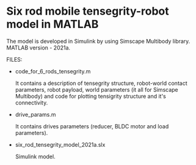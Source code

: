 # Six rod mobile tensegrity-robot model in MATLAB

The model is developed in Simulink by using Simscape Multibody library. MATLAB version - 2021a.

FILES:

- code_for_6_rods_tensegrity.m

    It contains a description of tensegrity structure, robot-world contact parameters, robot payload, world parameters (it all for Simscape Multibody) and code for plotting tensigrity structure and it's connectivity.

- drive_params.m

    It contains drives parameters (reducer, BLDC motor and load parameters).

- six_rod_tensegrity_model_2021a.slx

    Simulink model.